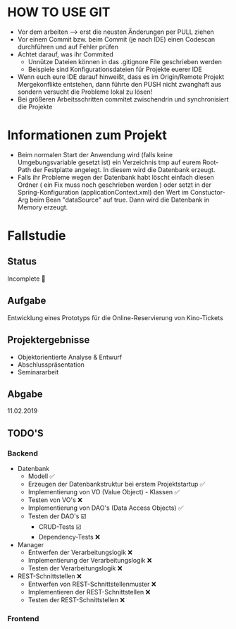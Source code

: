 # HOW TO USE GIT
* Vor dem arbeiten --> erst die neusten Änderungen per PULL ziehen
* Vor einem Commit bzw. beim Commit (je nach IDE) einen Codescan durchführen und auf Fehler prüfen
* Achtet darauf, was ihr Commited
  * Unnütze Dateien können in das .gitignore File geschrieben werden
  * Beispiele sind Konfigurationsdateien für Projekte euerer IDE
* Wenn euch eure IDE darauf hinweißt, dass es im Origin/Remote Projekt Mergekonflikte entstehen, dann führte den PUSH nicht zwanghaft aus sondern versucht die Probleme lokal zu lösen!
* Bei größeren Arbeitsschritten commitet zwischendrin und synchronisiert die Projekte

# Informationen zum Projekt
* Beim normalen Start der Anwendung wird (falls keine Umgebungsvariable gesetzt ist) ein Verzeichnis tmp auf eurem Root-Path der Festplatte angelegt. In diesem wird die Datenbank erzeugt.
* Falls ihr Probleme wegen der Datenbank habt löscht einfach diesen Ordner ( ein Fix muss noch geschrieben werden ) oder setzt in der Spring-Konfiguration (applicationContext.xml) den Wert im Constuctor-Arg beim Bean "dataSource" auf true. Dann wird die Datenbank in Memory erzeugt.

# Fallstudie 

## Status
Incomplete :construction_worker:

## Aufgabe
Entwicklung eines Prototyps für die Online-Reservierung von Kino-Tickets

## Projektergebnisse
* Objektorientierte Analyse & Entwurf
* Abschlusspräsentation
* Seminararbeit

## Abgabe
11.02.2019 

## TODO'S
### Backend
* Datenbank
    * Modell :white_check_mark:
    * Erzeugen der Datenbankstruktur bei erstem Projektstartup :white_check_mark:
    * Implementierung von VO (Value Object) - Klassen :white_check_mark:
    * Testen von VO's :x:
    * Implementierung von DAO's (Data Access Objects) :white_check_mark:
    * Testen der DAO's :ballot_box_with_check:
        * CRUD-Tests :ballot_box_with_check:
        * Dependency-Tests :x:
* Manager
    * Entwerfen der Verarbeitungslogik :x:
    * Implementierung der Verarbeitungslogik :x:
    * Testen der Verarbeitungslogik :x:
* REST-Schnittstellen :x:
    * Entwerfen von REST-Schnittstellenmuster :x:
    * Implementieren der REST-Schnittstellen :x:
    * Testen der REST-Schnittstellen :x:
    
### Frontend



